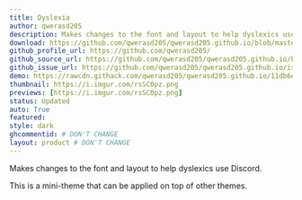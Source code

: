 ```yaml
---
title: Dyslexia
author: qwerasd205
description: Makes changes to the font and layout to help dyslexics use Discord.
download: https://github.com/qwerasd205/qwerasd205.github.io/blob/master/Dyslexia.css
github_profile_url: https://github.com/qwerasd205/
github_source_url: https://github.com/qwerasd205/qwerasd205.github.io/blob/master/Dyslexia.css
github_issue_url: https://github.com/qwerasd205/qwerasd205.github.io/issues
demo: https://rawcdn.githack.com/qwerasd205/qwerasd205.github.io/11db6e908886440e53cca2f4815d9c23c152f8fa/Dyslexia.css
thumbnail: https://i.imgur.com/rsSC0pz.png
previews: [https://i.imgur.com/rsSC0pz.png]
status: Updated
auto: True
featured: 
style: dark
ghcommentid: # DON'T CHANGE
layout: product # DON'T CHANGE
---
```

Makes changes to the font and layout to help dyslexics use Discord.

This is a mini-theme that can be applied on top of other themes.